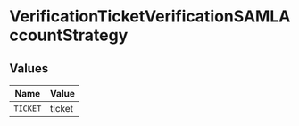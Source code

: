 # VerificationTicketVerificationSAMLAccountStrategy


## Values

| Name     | Value    |
| -------- | -------- |
| `TICKET` | ticket   |